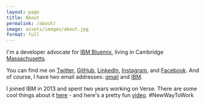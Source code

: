 ```yaml
---
layout: page
title: About
permalink: /about/
image: assets/images/about.jpg
format: full
---
```


I'm a developer advocate for [IBM Bluemix](https://bluemix.net), living in
Cambridge [Massachusetts](https://www.youtube.com/watch?v=JvUMV1N7eGM).

You can find me on [Twitter](https://twitter.com/kauffecup),
[GitHub](https://github.com/kauffecup/),
[LinkedIn](https://www.linkedin.com/pub/jonathan-kaufman/a8/a21/77b),
[Instagram](https://instagram.com/jkauffe), and
[Facebook](https://www.facebook.com/kauffecup). And of course, I have two email
addresses: [gmail](mailto:jdkaufman5@gmail.com) and
[IBM](mailto:jdkaufma@us.ibm.com).

I joined IBM in 2013 and spent two years working on Verse. There are some cool
things about it [here](http://www.ibm.com/social-business/us/en/newway/) - and
here's a pretty fun [video](https://www.youtube.com/watch?v=YUO4tmCu2w0).
#NewWayToWork

